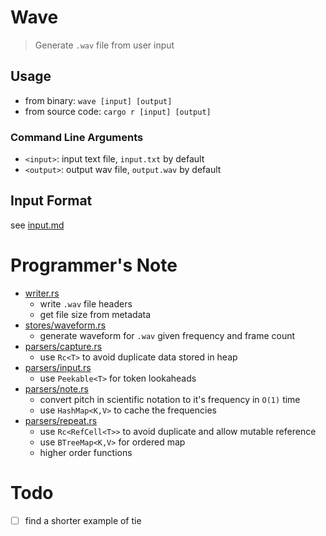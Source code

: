 # Wave
> Generate `.wav` file from user input

## Usage
- from binary: `wave [input] [output]`
- from source code: `cargo r [input] [output]`

### Command Line Arguments

- `<input>`: input text file, `input.txt` by default
- `<output>`: output wav file, `output.wav` by default

## Input Format

see [input.md](./doc/input.md)

# Programmer's Note


- [writer.rs](./src/writer.rs)
  - write `.wav` file headers
  - get file size from metadata
- [stores/waveform.rs](./src/stores/waveform.rs)
  - generate waveform for `.wav` given frequency and frame count
- [parsers/capture.rs](./src/parsers/capture.rs)
  - use `Rc<T>` to avoid duplicate data stored in heap
- [parsers/input.rs](./src/parsers/input.rs)
  - use `Peekable<T>` for token lookaheads
- [parsers/note.rs](./src/parsers/note.rs)
  - convert pitch in scientific notation to it's frequency in `O(1)` time
  - use `HashMap<K,V>` to cache the frequencies
- [parsers/repeat.rs](./src/parsers/repeat.rs)
  - use `Rc<RefCell<T>>` to avoid duplicate and allow mutable reference
  - use `BTreeMap<K,V>` for ordered map
  - higher order functions

# Todo

- [ ] find a shorter example of tie
